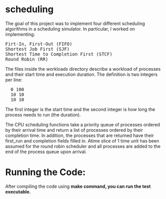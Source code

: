 # scheduling
The goal of this project was to implement four different scheduling algorithms in a scheduling simulator. In particular, I worked on implementing:
<pre>
Firt-In, First-Out (FIFO)
Shortest Job First (SJF)
Shortest Time to Completion First (STCF)
Round Robin (RR)
</pre>
The files inside the workloads directory describe a workload of processes and their start time and execution duration. The definition is two integers per line:
<pre>
  0 100
  10 10
  10 10
</pre>
The first integer is the start time and the second integer is how long the process needs to run (the duration).

The CPU scheduling functions take a priority queue of processes ordered by their arrival time and return a list of processes ordered by their completion time. In addition, the processes that are returned have their first_run and completion fields filled in. Atime slice of 1 time unit has been assumed for the round robin scheduler and all processes are added to the end of the process queue upon arrival.

# Running the Code:
After compiling the code using <b>make<b> command, you can run the test executable.
